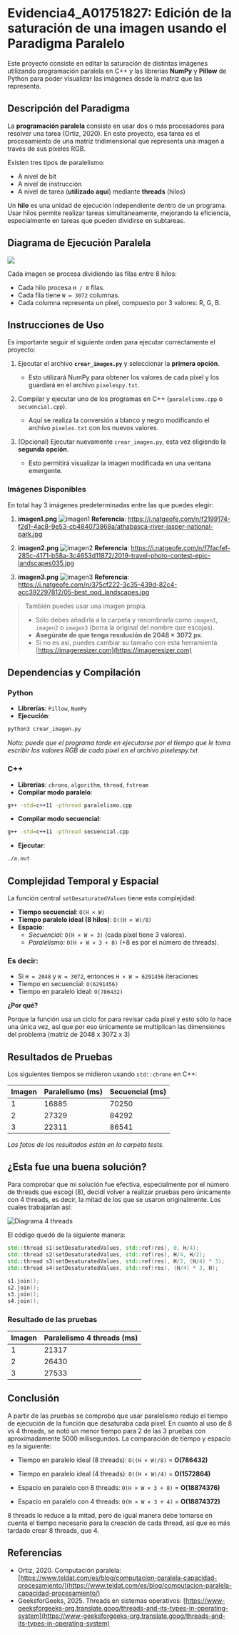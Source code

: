 # Evidencia4_A01751827: Edición de la saturación de una imagen usando el Paradigma Paralelo

Este proyecto consiste en editar la saturación de distintas imágenes utilizando programación paralela en C++ y las librerías **NumPy** y **Pillow** de Python para poder visualizar las imágenes desde la matriz que las representa.

## Descripción del Paradigma

La **programación paralela** consiste en usar dos o más procesadores para resolver una tarea (Ortiz, 2020). En este proyecto, esa tarea es el procesamiento de una matriz tridimensional que representa una imagen a través de sus píxeles RGB.

Existen tres tipos de paralelismo:

* A nivel de bit
* A nivel de instrucción
* A nivel de tarea (**utilizado aquí**) mediante **threads** (hilos)

Un **hilo** es una unidad de ejecución independiente dentro de un programa. Usar hilos permite realizar tareas simultáneamente, mejorando la eficiencia, especialmente en tareas que pueden dividirse en subtareas.

## Diagrama de Ejecución Paralela

<img src="https://github.com/XimePerezEscalante/Evidencia4_A01751827/blob/main/diagrama.jpg">

Cada imagen se procesa dividiendo las filas entre 8 hilos:

* Cada hilo procesa `H / 8` filas.
* Cada fila tiene `W = 3072` columnas.
* Cada columna representa un píxel, compuesto por 3 valores: R, G, B.

## Instrucciones de Uso

Es importante seguir el siguiente orden para ejecutar correctamente el proyecto:

1. Ejecutar el archivo **`crear_imagen.py`** y seleccionar la **primera opción**.

   * Esto utilizará NumPy para obtener los valores de cada píxel y los guardará en el archivo `pixelespy.txt`.

2. Compilar y ejecutar uno de los programas en C++ (`paralelismo.cpp` o `secuencial.cpp`).

   * Aquí se realiza la conversión a blanco y negro modificando el archivo `pixeles.txt` con los nuevos valores.

3. (Opcional) Ejecutar nuevamente `crear_imagen.py`, esta vez eligiendo la **segunda opción**.

   * Esto permitirá visualizar la imagen modificada en una ventana emergente.

### Imágenes Disponibles

En total hay 3 imágenes predeterminadas entre las que puedes elegir:

1. **imagen1.png**
   ![imagen1](https://github.com/XimePerezEscalante/Evidencia4_A01751827/blob/main/imagen1.png)
   **Referencia**: https://i.natgeofe.com/n/f2199174-f2d1-4ac8-9e53-cb484073868a/athabasca-river-jasper-national-park.jpg

2. **imagen2.png**
   ![imagen2](https://github.com/XimePerezEscalante/Evidencia4_A01751827/blob/main/imagen2.png)
   **Referencia**: https://i.natgeofe.com/n/f7facfef-285c-4171-b58a-3c4653d11872/2019-travel-photo-contest-epic-landscapes035.jpg

3. **imagen3.png**
   ![imagen3](https://github.com/XimePerezEscalante/Evidencia4_A01751827/blob/main/imagen3.png)
   **Referencia**: https://i.natgeofe.com/n/375cf222-3c35-439d-82c4-acc392297812/05-best_pod_landscapes.jpg

> También puedes usar una imagen propia.
>
> * Sólo debes añadirla a la carpeta y renombrarla como `imagen1`, `imagen2` o `imagen3` (borra la original del nombre que escojas).
> * **Asegúrate de que tenga resolución de 2048 × 3072 px**.
> * Si no es así, puedes cambiar su tamaño con esta herramienta: [https://imageresizer.com](https://imageresizer.com)


## Dependencias y Compilación

### Python

* **Librerías**: `Pillow`, `NumPy`
* **Ejecución**:

```bash
python3 crear_imagen.py
```
_Nota: puede que el programa tarde en ejecutarse por el tiempo que le toma escribir los valores RGB de cada píxel en el archivo pixelespy.txt_
### C++

* **Librerías**: `chrono`, `algorithm`, `thread`, `fstream`
* **Compilar modo paralelo**:

```bash
g++ -std=c++11 -pthread paralelismo.cpp
```

* **Compilar modo secuencial**:

```bash
g++ -std=c++11 -pthread secuencial.cpp
```

* **Ejecutar**:

```bash
./a.out
```

## Complejidad Temporal y Espacial

La función central `setDesaturatedValues` tiene esta complejidad:

* **Tiempo secuencial**: `O(H × W)`
* **Tiempo paralelo ideal (8 hilos)**: `O((H × W)/8)`
* **Espacio**:
  * _Secuencial:_ `O(H × W × 3)` (cada píxel tiene 3 valores).
  * _Paralelismo:_ `O(H × W × 3 + 8)` (+8 es por el número de threads).

### Es decir:

* Si `H = 2048` y `W = 3072`, entonces `H × W = 6291456` iteraciones
* Tiempo en secuencial: `O(6291456)`
* Tiempo en paralelo ideal: `O(786432)`

**¿Por qué?**

Porque la función usa un ciclo for para revisar cada píxel y esto sólo lo hace una única vez, así que por eso únicamente se multiplican las dimensiones del problema (matriz de 2048 x 3072 x 3)

## Resultados de Pruebas

Los siguientes tiempos se midieron usando `std::chrono` en C++:

| Imagen | Paralelismo (ms) | Secuencial (ms) |
| ------ | ---------------- | --------------- |
| 1      | 16885            | 70250           |
| 2      | 27329            | 84292           |
| 3      | 22311            | 86541           |

_Las fotos de los resultados están en la carpeta tests._

## ¿Esta fue una buena solución?

Para comprobar que mi solución fue efectiva, especialmente por el número de threads que escogí (8), decidí volver a realizar pruebas pero únicamente con 4 threads, es decir, la mitad de los que se usaron originalmente. Los cuales trabajarían así:

![Diagrama 4 threads](https://github.com/XimePerezEscalante/Evidencia4_A01751827/blob/main/Diagrama4Threads.png?raw=true)

El código quedó de la siguiente manera:
```C++
std::thread s1(setDesaturatedValues, std::ref(res), 0, H/4);
std::thread s2(setDesaturatedValues, std::ref(res), H/4, H/2);
std::thread s3(setDesaturatedValues, std::ref(res), H/2, (H/4) * 3);
std::thread s4(setDesaturatedValues, std::ref(res), (H/4) * 3, H);
    
s1.join();
s2.join();
s3.join();
s4.join();
```

### Resultado de las pruebas

| Imagen | Paralelismo 4 threads (ms) | 
| ------ | ---------------- |
| 1      | 21317            | 
| 2      | 26430            | 
| 3      | 27533            |

## Conclusión

A partir de las pruebas se comprobó que usar paralelismo redujo el tiempo de ejecución de la función que desaturaba cada pixel. En cuanto al uso de 8 vs 4 threads, se notó un menor tiempo para 2 de las 3 pruebas con aproximadamente 5000 milisegundos. La comparación de tiempo y espacio es la siguiente:

* Tiempo en paralelo ideal (8 threads): `O((H × W)/8)` = **O(786432)**
* Tiempo en paralelo ideal (4 threads): `O((H × W)/4)` = **O(1572864)**

* Espacio en paralelo con 8 threads: `O(H × W × 3 + 8)` = **O(18874376)**
* Espacio en paralelo con 4 threads: `O(H × W × 3 + 4)` = **O(18874372)**

8 threads lo reduce a la mitad, pero de igual manera debe tomarse en cuenta el tiempo necesario para la creación de cada thread, así que es más tardado crear 8 threads, que 4.

## Referencias

* Ortiz, 2020. Computación paralela: [https://www.teldat.com/es/blog/computacion-paralela-capacidad-procesamiento/](https://www.teldat.com/es/blog/computacion-paralela-capacidad-procesamiento/)
* GeeksforGeeks, 2025. Threads en sistemas operativos: [https://www-geeksforgeeks-org.translate.goog/threads-and-its-types-in-operating-system](https://www-geeksforgeeks-org.translate.goog/threads-and-its-types-in-operating-system)

